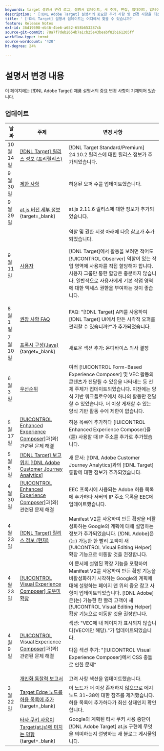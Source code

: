 ```yaml
---
keywords: target 설명서 변경 로그, 설명서 업데이트, 새 주제, 편집, 업데이트, 업데이트
description: ' [!DNL Adobe Target] 설명서의 중요한 추가 사항 및 변경 사항을 최신 상태로 유지하십시오.'
title: ' [!DNL Target] 설명서 업데이트는 어디에서 찾을 수 있습니까?'
feature: Release Notes
exl-id: 36d19598-eb46-4be6-a652-658b653287cb
source-git-commit: 78a7f7deb2654b7a1cb25e43beabf82b161205ff
workflow-type: tm+mt
source-wordcount: '420'
ht-degree: 24%

---
```


# 설명서 변경 내용

이 페이지에는 [!DNL Adobe Target] 제품 설명서의 중요 변경 사항이 기재되어 있습니다.

## 업데이트

| 날짜 | 주제 | 변경 사항 |
|--- |--- |--- |
| 10월 14일 | [[!DNL Target] 릴리스 정보 (프리릴리스)](/help/main/r-release-notes/target-release-notes.md) | [!DNL Target Standard/Premium] 24.10.2 릴리스에 대한 릴리스 정보가 추가되었습니다. |
| 9월 30일 | [제한 사항](/help/main/r-troubleshooting-target/target-limits.md) | 허용된 오퍼 수를 업데이트했습니다. |
| 9월 29일 | [at.js 버전 세부 정보](https://experienceleague.adobe.com/en/docs/target-dev/developer/client-side/at-js-implementation/target-atjs-versions){target=_blank} | at.js 2.11.6 릴리스에 대한 정보가 추가되었습니다. |
| 9월 11일 | [사용자](/help/main/administrating-target/c-user-management/c-user-management/user-management.md) | 역할 및 권한 지정 아래에 다음 참고가 추가되었습니다.<P> [!DNL Target]에서 활동을 보려면 적어도 [!UICONTROL Observer] 역할이 있는 작업 영역에 사용자를 직접 할당해야 합니다. 사용자 그룹만 통한 할당은 충분하지 않습니다. 일반적으로 사용자에게 기본 작업 영역에 대한 액세스 권한을 부여하는 것이 좋습니다. |
| 8월 1일 | [권장 사항 FAQ](/help/main/c-recommendations/c-recommendations-faq/recommendations-faq.md) | FAQ: &quot;[!DNL Target] API를 사용하여 [!DNL Target] UI에서 만든 시각적 오퍼를 관리할 수 있습니까?&quot;가 추가되었습니다. |
| 7월 10일 | [프록시 구성(Java)](https://experienceleague.adobe.com/en/docs/target-dev/developer/server-side/java/proxy-configuration){target=_blank} | 새로운 섹션 추가: 온디바이스 의사 결정 |
| 6월 3일 | [우선순위](/help/main/c-activities/priority.md) | 여러 [!UICONTROL Form-Based Experience Composer] 및 VEC 활동의 콘텐츠가 전달될 수 있음을 나타내는 등 전체 주제가 업데이트되었습니다. 이전에는 양식 기반 워크플로우에서 하나의 활동만 전달할 수 있었습니다. 더 이상 게재할 수 있는 양식 기반 활동 수에 제한이 없습니다. |
| 5월 17일 | [[!UICONTROL Enhanced Experience Composer]](/help/main/c-experiences/c-visual-experience-composer/r-troubleshoot-composer/troubleshooting-issues-related-to-the-enhanced-experience-composer-eec.md)과(와) 관련된 문제 해결 | 허용 목록에 추가하다 [!UICONTROL Enhanced Experience Composer]을(를) 사용할 때 IP 주소를 추가로 추가했습니다. |
| 5월 8일 | [[!DNL Target] 보고 위치 [!DNL Adobe Customer Journey Analytics]](/help/main/c-integrating-target-with-mac/cja/target-reporting-in-cja.md) | 새 문서: [!DNL Adobe Customer Journey Analytics]과의 [!DNL Target] 통합에 대한 정보가 추가되었습니다. |
| 4월 30일 | [[!UICONTROL Enhanced Experience Composer]](/help/main/c-experiences/c-visual-experience-composer/r-troubleshoot-composer/troubleshooting-issues-related-to-the-enhanced-experience-composer-eec.md)과(와) 관련된 문제 해결 | EEC 프록시에 사용되는 Adobe 허용 목록에 추가하다 서버의 IP 주소 목록을 EEC에 업데이트했습니다. |
| 4월 23일 | [[!DNL Target] 릴리스 정보 (현재)](/help/main/r-release-notes/release-notes.md) | Manifest V2를 사용하여 만든 확장을 비활성화하는 Google의 계획에 대해 설명하는 정보가 추가되었습니다. [!DNL Adobe]은(는) 가능한 한 빨리 고객이 새 [!UICONTROL Visual Editing Helper] 확장 기능으로 이동할 것을 권장합니다. |
| 4월 23일 | [[!UICONTROL Visual Experience Composer] 도우미 확장](/help/main/c-experiences/c-visual-experience-composer/r-troubleshoot-composer/vec-helper-browser-extension.md) | 이 문서에 설명된 확장 기능을 포함하여 Manifest V2를 사용하여 만든 확장 기능을 비활성화하기 시작하는 Google의 계획에 대해 설명하는 페이지 맨 위의 중요 참고 사항이 업데이트되었습니다. [!DNL Adobe]은(는) 가능한 한 빨리 고객이 새 [!UICONTROL Visual Editing Helper] 확장 기능으로 이동할 것을 권장합니다. |
| 4월 9일 | [[!UICONTROL Visual Experience Composer]](/help/main/c-experiences/c-visual-experience-composer/r-troubleshoot-composer/troubleshooting-issues-related-to-the-visual-experience-composer-vec.md)과(와) 관련된 문제 해결 | 섹션: &quot;VEC에 내 페이지가 표시되지 않습니다(VEC에만 해당).&quot;가 업데이트되었습니다.<P>다음 섹션 추가: &quot;[!UICONTROL Visual Experience Composer]에서 CSS 충돌로 인한 문제&quot; |
|  | [개인화 통찰력 보고서](/help/main/c-reports/c-personalization-insights-reports/personalization-insights-reports.md) | 고려 사항 섹션을 업데이트했습니다. |
| 3월 22일 | [Target Edge 노드를 허용 목록에 추가](https://experienceleague.adobe.com/en/docs/target-dev/developer/implementation/privacy/allowlist-edges){target=_blank} | 이 노드가 더 이상 존재하지 않으므로 에지 노드 31~38에 대한 참조를 제거했습니다. 허용 목록에 추가하다가 최신 상태인지 확인합니다. |
|  | [타사 쿠키 사용이 Target(at.js)에 미치는 영향](https://experienceleague.adobe.com/docs/target-dev/assets/third_party_cookie_deprecation){target=_blank} | Google의 계획된 타사 쿠키 사용 중단이 [!DNL Adobe Target] at.js 구현에 무엇을 의미하는지 설명하는 새 블로그 게시물입니다. |